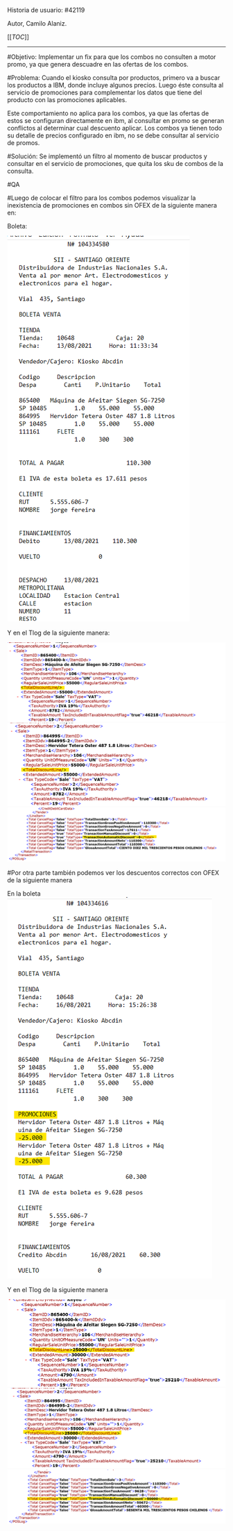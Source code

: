 Historia de usuario:
#42119

Autor, Camilo Alaniz.

[[_TOC_]]

----

#Objetivo:
Implementar un fix para que los combos no consulten a motor promo, ya que genera descuadre en las ofertas de los combos.

#Problema:
Cuando el kiosko consulta por productos, primero va a buscar los productos a IBM, donde incluye algunos precios. Luego éste consulta al servicio de promociones para complementar los datos que tiene del producto con las promociones aplicables.

Este comportamiento no aplica para los combos, ya que las ofertas de estos se configuran directamente en ibm, al consultar en promo se generan conflictos al determinar cual descuento aplicar. Los combos ya tienen todo su detalle de precios configurado en ibm, no se debe consultar al servicio de promos. 

#Solución:
Se implementó un filtro al momento de buscar productos y consultar en el servicio de promociones, que quita los sku de combos de la consulta. 

#QA

#Luego de colocar el filtro para los combos podemos visualizar la inexistencia de promociones en combos sin OFEX de la siguiente manera en:



Boleta:

![Captura de pantalla 2021-08-16 153420.png](/.attachments/Captura%20de%20pantalla%202021-08-16%20153420-470938da-b4ad-419d-b5e4-aab8942cd034.png)

Y en el Tlog de la siguiente manera:

![Captura de pantalla 2021-08-16 153913.png](/.attachments/Captura%20de%20pantalla%202021-08-16%20153913-536f646e-ee39-4ce7-9b42-8b6a02500b4f.png)![Captura de pantalla 2021-08-16 154004.png](/.attachments/Captura%20de%20pantalla%202021-08-16%20154004-bfa1a17e-4456-4a8c-b2fe-edb821da9a24.png)![Captura de pantalla 2021-08-16 154040.png](/.attachments/Captura%20de%20pantalla%202021-08-16%20154040-86f05f92-adf4-4332-aa09-6bd18050bf8b.png)



   #Por otra parte también podemos ver los descuentos correctos con OFEX de la siguiente manera  



En la boleta
![con ofex bol.png](/.attachments/con%20ofex%20bol-a6b8495b-a24c-49d9-8e1e-63911c41c027.png)


Y en el Tlog de la siguiente manera 

![con ofex tlog 1 .png](/.attachments/con%20ofex%20tlog%201%20-1f34ef89-c53a-4d08-8765-a43a2d4ce5c0.png)![con ofex tlog 2.png](/.attachments/con%20ofex%20tlog%202-221bb0aa-5e03-40d6-9b12-35f8c3c908cf.png)![con ofex tlog 3.png](/.attachments/con%20ofex%20tlog%203-67a65ba7-29a8-45f9-aaf8-02de4ae8b315.png)




